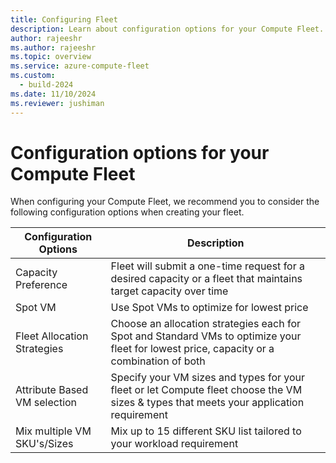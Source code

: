 ```yaml
---
title: Configuring Fleet
description: Learn about configuration options for your Compute Fleet.
author: rajeeshr
ms.author: rajeeshr
ms.topic: overview
ms.service: azure-compute-fleet
ms.custom:
  - build-2024
ms.date: 11/10/2024
ms.reviewer: jushiman
---
```


# Configuration options for your Compute Fleet 

When configuring your Compute Fleet, we recommend you to consider the following configuration options when creating your fleet.

| Configuration Options        | Description                                                                                                                               |
|------------------------------|-------------------------------------------------------------------------------------------------------------------------------------------|
| Capacity Preference          | Fleet will submit a one-time request for a desired capacity or a fleet that maintains target capacity over time                           |
| Spot VM                      | Use Spot VMs to optimize for lowest price                                                                                                 |
| Fleet Allocation Strategies  | Choose an allocation strategies each for Spot and Standard VMs to optimize your fleet for lowest price, capacity or a combination of both |
| Attribute Based VM selection | Specify your VM sizes and types for your fleet or let Compute fleet choose the VM sizes & types that meets your application requirement   |
| Mix multiple VM SKU's/Sizes  | Mix up to 15 different SKU list tailored to your workload requirement                                                                     |

